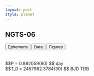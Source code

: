 ```yaml
---
layout: post
style: planet
---
```

<script src="../js/planets.js"></script>

## NGTS-06

<!-- Tab links -->
<div class="tab">
<button class="tablinks" onclick="openCity(event, 'Ephemeris')">Ephemeris</button>
<button class="tablinks" onclick="openCity(event, 'Data')">Data</button>
<button class="tablinks" onclick="openCity(event, 'Figures')">Figures</button>
</div>

<!-- Tab content -->
<div id="Ephemeris" class="tabcontent" markdown="1">
<br/><br/>
$$P = 0.882059(80) $$ day <br/>
$$T_0 = 2457982.3784(30) $$ BJD TDB
<br/><br/>
<br/><br/>
</div>


